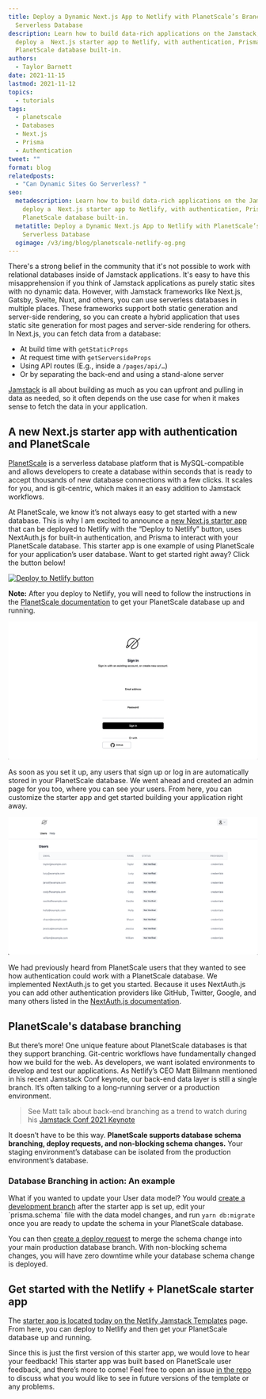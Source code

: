 ```yaml
---
title: Deploy a Dynamic Next.js App to Netlify with PlanetScale’s Branchable
  Serverless Database
description: Learn how to build data-rich applications on the Jamstack, and
  deploy a  Next.js starter app to Netlify, with authentication, Prisma, and a
  PlanetScale database built-in.
authors:
  - Taylor Barnett
date: 2021-11-15
lastmod: 2021-11-12
topics:
  - tutorials
tags:
  - planetscale
  - Databases
  - Next.js
  - Prisma
  - Authentication
tweet: ""
format: blog
relatedposts:
  - "Can Dynamic Sites Go Serverless? "
seo:
  metadescription: Learn how to build data-rich applications on the Jamstack, and
    deploy a  Next.js starter app to Netlify, with authentication, Prisma, and a
    PlanetScale database built-in.
  metatitle: Deploy a Dynamic Next.js App to Netlify with PlanetScale’s Branchable
    Serverless Database
  ogimage: /v3/img/blog/planetscale-netlify-og.png
---
```

There's a strong belief in the community that it's not possible to work with relational databases inside of Jamstack applications. It's easy to have this misapprehension if you think of Jamstack applications as purely static sites with no dynamic data. However, with Jamstack frameworks like Next.js, Gatsby, Svelte, Nuxt, and others, you can use serverless databases in multiple places. These frameworks support both static generation and server-side rendering, so you can create a hybrid application that uses static site generation for most pages and server-side rendering for others. In Next.js, you can fetch data from a database:

* At build time with `getStaticProps`
* At request time with `getServersideProps`
* Using API routes (E.g., inside a `/pages/api/…`)
* Or by separating the back-end and using a stand-alone server

[Jamstack](https://jamstack.org/) is all about building as much as you can upfront and pulling in data as needed, so it often depends on the use case for when it makes sense to fetch the data in your application. 

## A new Next.js starter app with authentication and PlanetScale

[PlanetScale](https://planetscale.com/) is a serverless database platform that is MySQL-compatible and allows developers to create a database within seconds that is ready to accept thousands of new database connections with a few clicks. It scales for you, and is git-centric, which makes it an easy addition to Jamstack workflows. 

At PlanetScale, we know it’s not always easy to get started with a new database. This is why I am excited to announce a [new Next.js starter app](https://templates.netlify.com/template/nextjs-planetscale-starter/) that can be deployed to Netlify with the “Deploy to Netlify” button, uses NextAuth.js for built-in authentication, and Prisma to interact with your PlanetScale database. This starter app is one example of using PlanetScale for your application’s user database. Want to get started right away? Click the button below!

[![Deploy to Netlify button](https://www.netlify.com/img/deploy/button.svg)](https://app.netlify.com/start/deploy?repository=https://github.com/planetscale/nextjs-planetscale-starter)

**Note:** After you deploy to Netlify, you will need to follow the instructions in the [PlanetScale documentation](https://github.com/planetscale/nextjs-planetscale-starter) to get your PlanetScale database up and running.

![PlanetScale Login Screen UI](/v3/img/blog/nextjs-planetscale-starter-login-1-.png)

As soon as you set it up, any users that sign up or log in are automatically stored in your PlanetScale database. We went ahead and created an admin page for you too, where you can see your users. From here, you can customize the starter app and get started building your application right away. 

![Customize the PlanetScale Next.js Starter App](/v3/img/blog/nextjs-planetscale-starter-1-.png)

We had previously heard from PlanetScale users that they wanted to see how authentication could work with a PlanetScale database. We implemented NextAuth.js to get you started. Because it uses NextAuth.js you can add other authentication providers like GitHub, Twitter, Google, and many others listed in the [NextAuth.js documentation](https://next-auth.js.org/getting-started/introduction). 

## PlanetScale's database branching

But there’s more! One unique feature about PlanetScale databases is that they support branching. Git-centric workflows have fundamentally changed how we build for the web. As developers, we want isolated environments to develop and test our applications. As Netlify’s CEO Matt Biilmann mentioned in his recent Jamstack Conf keynote, our back-end data layer is still a single branch. It’s often talking to a long-running server or a production environment. 

> See Matt talk about back-end branching as a trend to watch during his [Jamstack Conf 2021 Keynote](https://youtu.be/phC14xfwvjc?t=2419)

It doesn’t have to be this way. **PlanetScale supports database schema branching, deploy requests, and non-blocking schema changes.** Your staging environment’s database can be isolated from the production environment’s database.

### Database Branching in action: An example

What if you wanted to update your User data model? You would [create a development branch](https://docs.planetscale.com/concepts/branching#create-a-development-branch) after the starter app is set up, edit your \`prisma.schema\` file with the data model changes, and run `yarn db:migrate` once you are ready to update the schema in your PlanetScale database. 

You can then [create a deploy request](https://docs.planetscale.com/concepts/branching#create-a-development-branch) to merge the schema change into your main production database branch. With non-blocking schema changes, you will have zero downtime while your database schema change is deployed.  

## Get started with the Netlify + PlanetScale starter app

The [starter app is located today on the Netlify Jamstack Templates](https://templates.netlify.com/template/nextjs-planetscale-starter/) page. From here, you can deploy to Netlify and then get your PlanetScale database up and running.

Since this is just the first version of this starter app, we would love to hear your feedback! This starter app was built based on PlanetScale user feedback, and there’s more to come! Feel free to open an issue [in the repo](https://github.com/planetscale/nextjs-planetscale-starter) to discuss what you would like to see in future versions of the template or any problems.
